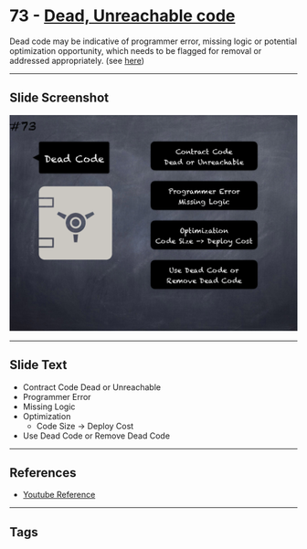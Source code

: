 # 73 - [Dead, Unreachable code](Dead,%20Unreachable%20code.md)
Dead code may be indicative of programmer error, missing logic or potential optimization opportunity, which needs to be flagged for removal or addressed appropriately. (see [here](https://en.wikipedia.org/wiki/Dead_code))

___
## Slide Screenshot
![073.png](../../images/4.Pitfalls%20and%20Best%20Practices%20101/073.png)
___
## Slide Text
- Contract Code Dead or Unreachable
- Programmer Error
- Missing Logic
- Optimization
	- Code Size -> Deploy Cost
- Use Dead Code or Remove Dead Code
___
## References
- [Youtube Reference](https://youtu.be/byA3MLLiKMM?t=681)
___
## Tags